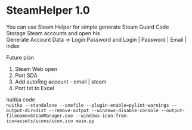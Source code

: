# SteamHelper 1.0

You can use Steam Helper for simple generate Steam Guard Code\
Storage Steam accounts and open his\
Generate Account Data -> Login:Password and Login | Password | Email | index

Future plan
1. Steam Web open
2. Port SDA
3. Add autoReg account - email | steam
4. Port txt to Excel

nuitka code\
```nuitka --standalone --onefile --plugin-enable=pylint-warnings --output-dir=dist --remove-output --windows-disable-console --output-filename=SteamManager.exe --windows-icon-from-ico=assets/icons/icon.ico main.py```